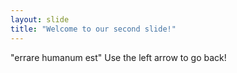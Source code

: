 ```yaml
---
layout: slide
title: "Welcome to our second slide!"
---
```

"errare humanum est"
Use the left arrow to go back!
